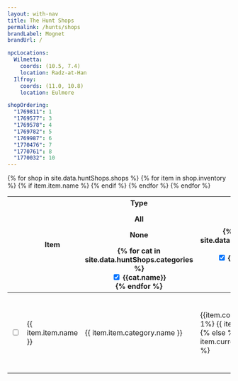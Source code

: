 ```yaml
---
layout: with-nav
title: The Hunt Shops
permalink: /hunts/shops
brandLabel: Mognet
brandUrl: /

npcLocations:
  Wilmetta:
    coords: (10.5, 7.4)
    location: Radz-at-Han
  Ilfroy:
    coords: (11.0, 10.8)
    location: Eulmore

shopOrdering:
  "1769811": 1
  "1769577": 3
  "1769578": 4
  "1769782": 5
  "1769987": 6
  "1770476": 7
  "1770761": 8
  "1770032": 10
---
```


<table class="table is-fullwidth">
  <thead>
    <tr>
        <th></th>
        <th>Item</th>
        <th id="type-filter-trigger" style="cursor: pointer; width: 11em;">
            Type
            <div class="dropdown" id="type-filter">
                <div class="dropdown-trigger">
                  <span class="icon is-small">
                      <i class="fas fa-angle-down" aria-hidden="true"></i>
                    </span>
                </div>
                <div class="dropdown-menu">
                    <div class="dropdown-content">
                        <div class="dropdown-item">
                            <div class="level">
                                <div class="level-left"><p class="level-item" onclick="setAllTypeFilters(true)">All</p></div>
                                <div class="level-right"><p class="level-item" onclick="setAllTypeFilters(false)">None</p></div>
                            </div>
                        </div>
                        {% for cat in site.data.huntShops.categories %}
                        <div class="dropdown-item">
                            <label class="checkbox">
                                <input 
                                    type="checkbox" 
                                    class="checkbox type-filter-check" 
                                    data-category="{{cat.id}}" 
                                    onchange="handleTypeFilterChecked(event)"
                                    checked
                                    />
                                {{cat.name}}
                            </label>
                        </div>
                        {% endfor %}
                    </div>
                </div>
            </div>
        </th>
        <th id="currency-filter-trigger" style="cursor: pointer; width: 10em;">
            Cost
            <div class="dropdown" id="currency-filter">
                <div class="dropdown-trigger">
                  <span class="icon is-small">
                      <i class="fas fa-angle-down" aria-hidden="true"></i>
                    </span>
                </div>
                <div class="dropdown-menu">
                    <div class="dropdown-content">
                        {% for currency in site.data.huntShops.currencies %}
                        <div class="dropdown-item">
                            <label class="checkbox">
                                <input 
                                    type="checkbox" 
                                    class="checkbox currency-filter-check" 
                                    data-currency="{{currency.id}}" 
                                    onchange="handleCurrencyFilterChecked(event)"
                                    checked
                                    />
                                {{currency.plural}}
                            </label>
                        </div>
                        {% endfor %}
                    </div>
                </div>
            </div>
        </th>
        <th style="width: 22em">NPC</th>
        <th>Quest</th>
    </tr>
  </thead>
  <tbody>
    {% for shop in site.data.huntShops.shops %}
        {% for item in shop.inventory %}
        {% if item.item.name %}
        <tr class="hunt-shop-row" 
            data-shop="{{ shop.id }}"
            data-item="{{ item.item.id }}"
            data-currency="{{ item.currency.id }}"
            data-category="{{ item.item.category.id }}"
            data-categoryname="{{ item.item.category.name }}"
            >
            <td>
              <label class="checkbox">
                  <input 
                    type="checkbox" 
                    class="checkbox questCheckbox" 
                    data-item="{{item.item.id}}"
                    id="item-completed-{{item.item.id}}"
                    onchange="handleShopItemChecked(event)"
                    />
                </label>
            </td>
            <td>{{ item.item.name }}</td>
            <td>{{ item.item.category.name }}</td>
            <td>
              <span class="icon-text">
                {{item.cost}}
                {% if item.cost == 1%}
                    {{ item.currency.name }}
                {% else %}
                    {{ item.currency.plural }}
                {% endif %}
              </span>
            </td>
            <td>
              {% if shop.requires %}
              <div>
              <span class="icon-text" style="white-space: nowrap">
                <span class="icon"><i class="quest-{{shop.requires.icon}}"></i></span>
                <span style="font-size: 0.8em">{{shop.requires.name}}</span>
              </span>
              </div>
              {% endif   %}
                {% for npc in shop.npcs %}
                <div class="npc">
                    {{npc.name}}
                    {% if npc.location %}
                        <span class="tag is-light">{{npc.location}} {{npc.coords}}</span>
                    {% else %}
                        <span class="tag is-light">{{page.npcLocations[npc.name].location}} {{page.npcLocations[npc.name].coords}}</span>
                    {% endif %}
                </div>
                {% endfor %}
            </td>
            <td>
              {% if item.quest %}
              <span class="icon-text" style="white-space: nowrap">
                <span class="icon"><i class="quest-{{item.quest.icon}}"></i></span>
                <span style="font-size: 0.8em">{{item.quest.name}}</span>
              </span>
              {% endif %}
            </td>
        </tr>
        {% endif %}
        {% endfor %}
    {% endfor %}
  </tbody>
</table>


<script>


function getHuntItemFinished(itemId) {
    const namespace = getLocalStorage(NS_PROFILE, 'active') || ""
    const key = `huntshop:item:finished:${itemId}`
    return getLocalFlag(namespace, key)
}
function setHuntItemFinished(itemId, isFinished) {
    const namespace = getLocalStorage(NS_PROFILE, 'active') || ""
    const key = `huntshop:item:finished:${itemId}`
    return setLocalFlag(namespace, key, isFinished)
}
function getHuntItemCategoryVisible(categoryId) {
    const namespace = getLocalStorage(NS_PROFILE, 'active') || ""
    const key = `huntshop:filter:category:${categoryId}`
    return !getLocalFlag(namespace, key)
}
function setHuntItemCategoryVisible(categoryId, isVisible) {
    const namespace = getLocalStorage(NS_PROFILE, 'active') || ""
    const key = `huntshop:filter:category:${categoryId}`
    return setLocalFlag(namespace, key, !isVisible)
}
function getHuntItemCurrencyVisible(currencyId) {
    const namespace = getLocalStorage(NS_PROFILE, 'active') || ""
    const key = `huntshop:filter:currency:${currencyId}`
    return !getLocalFlag(namespace, key)
}
function setHuntItemCurrencyVisible(currencyId, isVisible) {
    const namespace = getLocalStorage(NS_PROFILE, 'active') || ""
    const key = `huntshop:filter:currency:${currencyId}`
    return setLocalFlag(namespace, key, !isVisible)
}

function updateHuntShopRows() {
    for (var row of document.getElementsByClassName('hunt-shop-row')) {
        let visible = getHuntItemCategoryVisible(row.dataset.category)
                        && getHuntItemCurrencyVisible(row.dataset.currency)
        let checkbox = row.querySelector('input[type=checkbox]')

        if (visible) {
            row.classList.remove('is-hidden')
        } else {
            row.classList.add('is-hidden')
        }

        const finished = getHuntItemFinished(row.dataset.item)
        checkbox.checked = finished

        if (finished) {
            row.classList.add('is-finished')
        } else {
            row.classList.remove('is-finished')
        }
    }

}

const _shopordering = JSON.parse('{{page.shopOrdering|jsonify}}')
function sortRows() {
    const tbody = document.querySelector('tr.hunt-shop-row').parentNode
    Array.from(tbody.children).sort((a, b) => {
        return (
            _shopordering[a.dataset.shop] - _shopordering[b.dataset.shop] ||
            a.dataset.categoryname.localeCompare(b.dataset.categoryname)
        )
    }).forEach(it => tbody.appendChild(it))
}

function handleTypeFilterChecked(event) {
    const checkbox = event.target
    const categoryId = checkbox.dataset.category
    setHuntItemCategoryVisible(categoryId, checkbox.checked)
    updateHuntShopRows()
}
function setAllTypeFilters(isChecked) {
    for (const el of document.getElementsByClassName('type-filter-check')) {
        el.checked = isChecked
        setHuntItemCategoryVisible(el.dataset.category, isChecked)
    }
    updateHuntShopRows()
}
function handleCurrencyFilterChecked(event) {
    const checkbox = event.target
    const currencyId = checkbox.dataset.currency
    setHuntItemCurrencyVisible(currencyId, checkbox.checked)
    updateHuntShopRows()
}


function handleShopItemChecked(event) {
    const checkbox = event.target
    const itemId = checkbox.dataset.item
    const finished = checkbox.checked
    setHuntItemFinished(itemId, finished)

    const row = document.querySelector(`tr.hunt-shop-row[data-item="${itemId}"]`)
    if (finished) {
        row.classList.add('is-finished')
    } else {
        row.classList.remove('is-finished')
    }
}


function setShowFinished(value) {
  window.huntsShowFinished = value
  setLocalFlag("huntshop:config", "showFinished", value)

  if (window.huntsShowFinished) {
    removeHiddenFinishedStyle('hunt-shop-row')
  } else {
    appendHiddenFinishedStyle('hunt-shop-row')
  }
  updateHuntShopRows()
}


document.addEventListener('DOMContentLoaded', async () => {

    // initialize showFinished check
    var checkShowFinished = document.getElementById("check-showFinished");
    const showFinished = getLocalFlag("huntshop:config", "showFinished")
    setShowFinished(showFinished)
    checkShowFinished.checked = showFinished
    checkShowFinished.onchange = (evt) => { setShowFinished(evt.target.checked) }


    // initialize category filter dropdown
    const typeFilter = document.getElementById('type-filter')
    const typeFilterTrigger = document.getElementById('type-filter-trigger')
    typeFilterTrigger.onclick = () => {
        typeFilter.classList.toggle('is-active')
    }

    // initialize currency filter dropdown
    const currencyFilter = document.getElementById('currency-filter')
    const currencyFilterTrigger = document.getElementById('currency-filter-trigger')
    currencyFilterTrigger.onclick = () => {
        currencyFilter.classList.toggle('is-active')
    }

    updateHuntShopRows()
    sortRows()
})

</script>